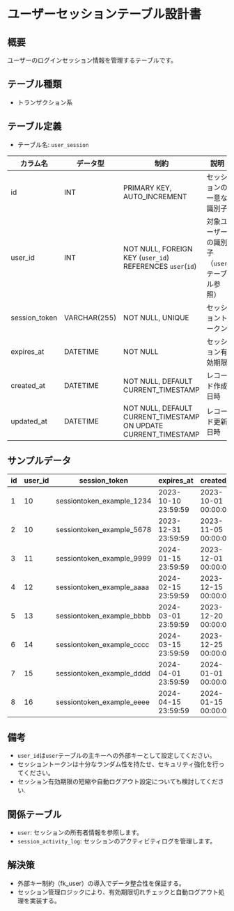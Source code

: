 # ユーザーセッションテーブル設計書

## 概要
ユーザーのログインセッション情報を管理するテーブルです。

## テーブル種類
- トランザクション系

## テーブル定義
- テーブル名: `user_session`

| カラム名       | データ型      | 制約                                      | 説明                                  |
|----------------|---------------|-------------------------------------------|---------------------------------------|
| id             | INT           | PRIMARY KEY, AUTO_INCREMENT               | セッションの一意な識別子               |
| user_id        | INT           | NOT NULL, FOREIGN KEY (`user_id`) REFERENCES `user`(`id`) | 対象ユーザーの識別子（`user` テーブル参照）|
| session_token  | VARCHAR(255)  | NOT NULL, UNIQUE                          | セッショントークン                     |
| expires_at     | DATETIME      | NOT NULL                                  | セッション有効期限                     |
| created_at     | DATETIME      | NOT NULL, DEFAULT CURRENT_TIMESTAMP       | レコード作成日時                       |
| updated_at     | DATETIME      | NOT NULL, DEFAULT CURRENT_TIMESTAMP ON UPDATE CURRENT_TIMESTAMP | レコード更新日時   |

## サンプルデータ

| id | user_id | session_token               | expires_at           | created_at           | updated_at           |
|----|---------|-----------------------------|----------------------|----------------------|----------------------|
| 1  | 10      | sessiontoken_example_1234  | 2023-10-10 23:59:59  | 2023-10-01 00:00:00  | 2023-10-01 00:00:00  |
| 2  | 10      | sessiontoken_example_5678  | 2023-12-31 23:59:59  | 2023-11-05 00:00:00  | 2023-11-05 00:00:00  |
| 3  | 11      | sessiontoken_example_9999  | 2024-01-15 23:59:59  | 2023-12-01 00:00:00  | 2023-12-01 00:00:00  |
| 4  | 12      | sessiontoken_example_aaaa  | 2024-02-15 23:59:59  | 2023-12-15 00:00:00  | 2023-12-15 00:00:00  |
| 5  | 13      | sessiontoken_example_bbbb  | 2024-03-01 23:59:59  | 2023-12-20 00:00:00  | 2023-12-20 00:00:00  |
| 6  | 14      | sessiontoken_example_cccc  | 2024-03-15 23:59:59  | 2023-12-25 00:00:00  | 2023-12-25 00:00:00  |
| 7  | 15      | sessiontoken_example_dddd  | 2024-04-01 23:59:59  | 2024-01-01 00:00:00  | 2024-01-01 00:00:00  |
| 8  | 16      | sessiontoken_example_eeee  | 2024-04-15 23:59:59  | 2024-01-15 00:00:00  | 2024-01-15 00:00:00  |

## 備考
- `user_id`は`user`テーブルの主キーへの外部キーとして設定してください。
- セッショントークンは十分なランダム性を持たせ、セキュリティ強化を行ってください。
- セッション有効期限の短縮や自動ログアウト設定についても検討してください.

## 関係テーブル
- `user`: セッションの所有者情報を参照します。
- `session_activity_log`: セッションのアクティビティログを管理します。

## 解決策
- 外部キー制約（fk_user）の導入でデータ整合性を保証する。
- セッション管理ロジックにより、有効期限切れチェックと自動ログアウト処理を実装する。
